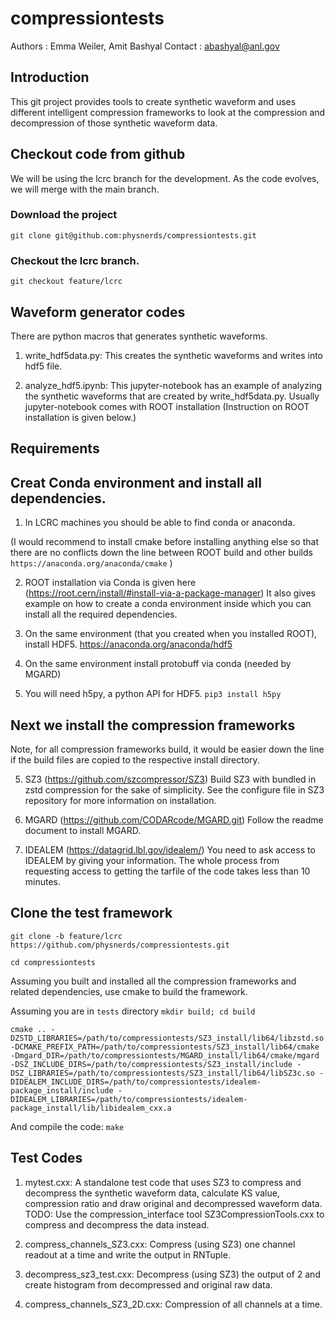 # compressiontests
Authors : Emma Weiler, Amit Bashyal
Contact : abashyal@anl.gov
## Introduction
This git project provides tools to create synthetic waveform and uses different intelligent compression frameworks to look at the compression and decompression of those synthetic waveform data. 

## Checkout code from github
We will be using the lcrc branch for the development. As the code evolves, we will merge with the main branch.

### Download the project
```git clone git@github.com:physnerds/compressiontests.git```

### Checkout the lcrc branch.
```git checkout feature/lcrc```

## Waveform generator codes
There are python macros that generates synthetic waveforms.
1. write_hdf5data.py: This creates the synthetic waveforms and writes into hdf5 file.

2. analyze_hdf5.ipynb: This jupyter-notebook has an example of analyzing the synthetic waveforms that are created by write_hdf5data.py. 
Usually jupyter-notebook comes with ROOT installation (Instruction on ROOT installation is given below.)


## Requirements

## Creat Conda environment and install all dependencies.

1. In LCRC machines you should be able to find conda or anaconda. 

(I would recommend to install cmake before installing anything else so that there are no conflicts down the line between ROOT build and other builds 
```https://anaconda.org/anaconda/cmake```
)

2. ROOT installation via Conda is given here (https://root.cern/install/#install-via-a-package-manager)
It also gives example on how to create a conda environment inside which you can install all the required dependencies. 

3. On the same environment (that you created when you installed ROOT), install HDF5.
https://anaconda.org/anaconda/hdf5

4. On the same environment install protobuff via conda (needed by MGARD)


5. You will need h5py, a python API for HDF5.
```pip3 install h5py```

## Next we install the compression frameworks

Note, for all compression frameworks build, it would be easier down the line if the build files are copied to the respective install directory. 

5. SZ3 (https://github.com/szcompressor/SZ3)
   Build SZ3 with bundled in zstd compression for the sake of simplicity. See the configure file in SZ3 repository for more information on installation.

6. MGARD (https://github.com/CODARcode/MGARD.git) 
   Follow the readme document to install MGARD. 

7. IDEALEM (https://datagrid.lbl.gov/idealem/)
   You need to ask access to IDEALEM by giving your information. The whole process from requesting access to getting the tarfile of the code takes less than 10 minutes.

## Clone the test framework

```git clone -b feature/lcrc https://github.com/physnerds/compressiontests.git```

```cd compressiontests```

 Assuming you built and installed all the compression frameworks  and related dependencies, use cmake to build the framework.

Assuming you are in ```tests``` directory
```mkdir build; cd build```

```cmake .. -DZSTD_LIBRARIES=/path/to/compressiontests/SZ3_install/lib64/libzstd.so -DCMAKE_PREFIX_PATH=/path/to/compressiontests/SZ3_install/lib64/cmake -Dmgard_DIR=/path/to/compressiontests/MGARD_install/lib64/cmake/mgard -DSZ_INCLUDE_DIRS=/path/to/compressiontests/SZ3_install/include -DSZ_LIBRARIES=/path/to/compressiontests/SZ3_install/lib64/libSZ3c.so -DIDEALEM_INCLUDE_DIRS=/path/to/compressiontests/idealem-package_install/include -DIDEALEM_LIBRARIES=/path/to/compressiontests/idealem-package_install/lib/libidealem_cxx.a```

And compile the code:
```make```

## Test Codes


1. mytest.cxx: A standalone test code that uses SZ3 to compress and decompress the synthetic waveform data, calculate KS value, compression ratio and draw original and decompressed waveform data. 
TODO: Use the compression_interface tool SZ3CompressionTools.cxx to compress and decompress the data instead.

2. compress_channels_SZ3.cxx: Compress (using SZ3) one channel readout at a time and write the output in RNTuple.

3. decompress_sz3_test.cxx: Decompress (using SZ3) the output of 2 and create histogram from decompressed and original raw data.

4. compress_channels_SZ3_2D.cxx: Compression of all channels at a time.








